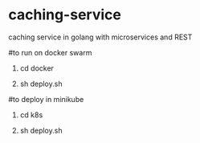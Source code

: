 # caching-service
caching service in golang with microservices and REST

#to run on docker swarm 
1. cd docker

2. sh deploy.sh

#to deploy in minikube
1. cd k8s

2. sh deploy.sh

